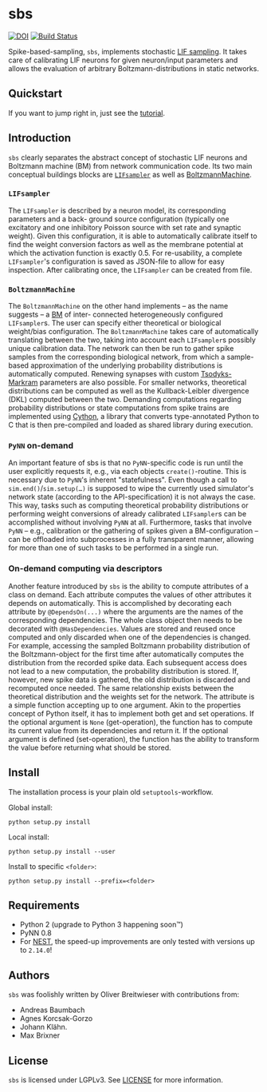 # sbs

[![DOI](https://zenodo.org/badge/DOI/10.5281/zenodo.3675212.svg)](https://doi.org/10.5281/zenodo.3675212)
[![Build Status](https://jenkins.bioai.eu/buildStatus/icon?job=bld_gerrit-model-nmsampling-sbs)](https://jenkins.bioai.eu/job/bld_gerrit-model-nmsampling-sbs/)

Spike-based-sampling, `sbs`, implements stochastic [LIF
sampling](https://arxiv.org/abs/1601.00909). It takes care of calibrating LIF
neurons for given neuron/input parameters and allows the evaluation of
arbitrary Boltzmann-distributions in static networks.

## Quickstart

If you want to jump right in, just see the [tutorial](examples/tutorial.py).

## Introduction

`sbs` clearly separates the abstract concept of stochastic LIF neurons and
Boltzmann machine (BM) from network communication code. Its two main conceptual
buildings blocks are [`LIFsampler`](sbs/samplers.py) as well as
[BoltzmannMachine](sbs/network.py).

### `LIFsampler`

The `LIFsampler` is described by a neuron model, its corresponding parameters
and a back- ground source configuration (typically one excitatory and one
inhibitory Poisson source with set rate and synaptic weight). Given this
configuration, it is able to automatically calibrate itself to find the weight
conversion factors as well as the membrane potential at which the activation
function is exactly 0.5. For re-usability, a complete `LIFsampler`'s
configuration is saved as JSON-file to allow for easy inspection. After
calibrating once, the `LIFsampler` can be created from file.

### `BoltzmannMachine`

The `BoltzmannMachine` on the other hand implements – as the name suggests – a
[BM](https://en.wikipedia.org/wiki/Boltzmann_machine) of inter- connected
heterogeneously configured `LIFsampler`s. The user can specify either theoretical
or biological weight/bias configuration. The `BoltzmannMachine` takes care of
automatically translating between the two, taking into account each
`LIFsampler`s possibly unique calibration data. The network can then be run to
gather spike samples from the corresponding biological network, from which a
sample-based approximation of the underlying probability distributions is
automatically computed. Renewing synapses with custom
[Tsodyks-Markram](http://www.scholarpedia.org/article/Short-term_synaptic_plasticity)
parameters are also possible. For smaller networks, theoretical distributions
can be computed as well as the Kullback-Leibler divergence (DKL) computed
between the two. Demanding computations regarding probability distributions or
state computations from spike trains are implemented using
[Cython](https://cython.org), a library that converts type-annotated Python to
C that is then pre-compiled and loaded as shared library during execution.

### `PyNN` on-demand

An important feature of sbs is that no `PyNN`-specific code is run until the
user explicitly requests it, e.g., via each objects `create()`-routine. This is
necessary due to `PyNN`'s inherent "statefulness". Even though a call to
`sim.end()`/`sim.setup(…)` is supposed to wipe the currently used simulator's
network state (according to the API-specification) it is not always the case.
This way, tasks such as computing theoretical probability distributions or
performing weight conversions of already calibrated `LIFsampler`s can be
accomplished without involving `PyNN` at all. Furthermore, tasks that involve
`PyNN` – e.g., calibration or the gathering of spikes given a BM-configuration
– can be offloaded into subprocesses in a fully transparent manner, allowing
for more than one of such tasks to be performed in a single run.

### On-demand computing via descriptors

Another feature introduced by `sbs` is the ability to compute attributes of a
class on demand. Each attribute computes the values of other attributes it
depends on automatically. This is accomplished by decorating each attribute by
`@DependsOn(...)` where the arguments are the names of the corresponding
dependencies. The whole class object then needs to be decorated with
`@HasDependencies`. Values are stored and reused once computed and only
discarded when one of the dependencies is changed.
For example, accessing the sampled Boltzmann probability distribution of the
Boltzmann-object for the first time after automatically computes the
distribution from the recorded spike data. Each subsequent access does not lead
to a new computation, the probability distribution is stored. If, however, new
spike data is gathered, the old distribution is discarded and recomputed once
needed. The same relationship exists between the theoretical distribution and
the weights set for the network.
The attribute is a simple function accepting up to one argument. Akin to the
properties concept of Python itself, it has to implement both get and set
operations. If the optional argument is `None` (get-operation), the function has
to compute its current value from its dependencies and return it. If the
optional argument is defined (set-operation), the function has the ability to
transform the value before returning what should be stored.

## Install

The installation process is your plain old `setuptools`-workflow.

Global install:
```shell
python setup.py install
```

Local install:
```shell
python setup.py install --user
```

Install to specific `<folder>`:
```shell
python setup.py install --prefix=<folder>
```

## Requirements
* Python 2 (upgrade to Python 3 happening soon™)
* PyNN 0.8
* For [NEST](https://github.com/nest/nest-simulator), the speed-up improvements
  are only tested with versions up to `2.14.0`!


## Authors

`sbs` was foolishly written by Oliver Breitwieser with contributions from:

* Andreas Baumbach
* Agnes Korcsak-Gorzo
* Johann Klähn.
* Max Brixner


## License 
`sbs` is licensed under LGPLv3. See [LICENSE](LICENSE) for more information.

